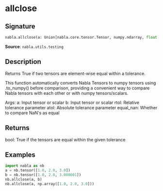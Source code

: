# allclose

## Signature

```python
nabla.allclose(a: Union[nabla.core.tensor.Tensor, numpy.ndarray, float, int], b: Union[nabla.core.tensor.Tensor, numpy.ndarray, float, int], rtol: float = 1e-05, atol: float = 1e-08, equal_nan: bool = False) -> bool
```

**Source**: `nabla.utils.testing`

## Description

Returns True if two tensors are element-wise equal within a tolerance.

This function automatically converts Nabla Tensors to numpy tensors using
.to_numpy() before comparison, providing a convenient way to compare
Nabla tensors with each other or with numpy tensors/scalars.

Args:
    a: Input tensor or scalar
    b: Input tensor or scalar
    rtol: Relative tolerance parameter
    atol: Absolute tolerance parameter
    equal_nan: Whether to compare NaN's as equal

## Returns

bool: True if the tensors are equal within the given tolerance

## Examples

```python
import nabla as nb
a = nb.tensor([1.0, 2.0, 3.0])
b = nb.tensor([1.0, 2.0, 3.000001])
nb.allclose(a, b)
nb.allclose(a, np.array([1.0, 2.0, 3.0]))
```
